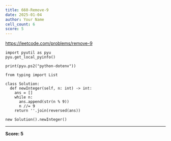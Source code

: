 ```yaml
---
title: 660-Remove-9
date: 2025-01-04
author: Your Name
cell_count: 6
score: 5
---
```


https://leetcode.com/problems/remove-9


```
import pyutil as pyu
pyu.get_local_pyinfo()
```


```
print(pyu.ps2("python-dotenv"))
```


```
from typing import List
```


```
class Solution:
  def newInteger(self, n: int) -> int:
    ans = []
    while n:
      ans.append(str(n % 9))
      n //= 9
    return ''.join(reversed(ans))
```


```
new Solution().newInteger()
```


---
**Score: 5**